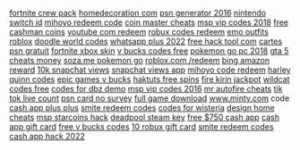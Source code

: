 <a href="https://lookerstudio.google.com/reporting/edbb7185-130b-4c16-8e73-50e38ca75db9/page/DjD">fortnite crew pack</a>
<a href="https://lookerstudio.google.com/reporting/ce8a1578-37f8-4efc-83b4-512c820716ce/page/DjD">homedecoration com</a>
<a href="https://lookerstudio.google.com/reporting/d042cf20-40dd-4304-a9fb-de90e7329223/page/DjD">psn generator 2016</a>
<a href="https://lookerstudio.google.com/reporting/17ad09df-35c0-4038-a45e-1a377d107ff7/page/DjD">nintendo switch id</a>
<a href="https://lookerstudio.google.com/s/kEy7T2MjHiU">mihoyo redeem code</a>
<a href="https://lookerstudio.google.com/reporting/b6a0be4f-92be-4934-90d3-99854ef4aee2/page/DjD">coin master cheats</a>
<a href="https://lookerstudio.google.com/reporting/b8a16c6c-8559-4541-82aa-b7b8ee43bbfa/page/DjD">msp vip codes 2018</a>
<a href="https://lookerstudio.google.com/reporting/464f4f03-23db-4b25-baf1-2f7188dd29fb/page/DjD">free cashman coins</a>
<a href="https://lookerstudio.google.com/reporting/1459ed8f-fcdb-4ccc-9a22-5a988c7ae455/page/SqoDD">youtube com redeem</a>
<a href="https://lookerstudio.google.com/reporting/37f763c6-3888-4c6f-a737-16d02065d568/page/DjD">robux codes redeem</a>
<a href="https://lookerstudio.google.com/reporting/4fc4053d-7cd0-4ef1-bd04-24b6904be045/page/5YR9C">emo outfits roblox</a>
<a href="https://lookerstudio.google.com/reporting/cdff3370-939f-40b8-946f-eeb9e400a230/page/DjD">doodle world codes</a>
<a href="https://lookerstudio.google.com/reporting/379bf7dc-f4a2-418b-8fe0-4a0fb3a3ffe9/page/DjD">whatsapp plus 2022</a>
<a href="https://lookerstudio.google.com/reporting/d8bd4cb4-16a0-47d2-8201-04f16d29af18/page/DjD">free hack tool com</a>
<a href="https://lookerstudio.google.com/reporting/ca80dc90-d355-4008-a446-a4e387cf39f6/page/DjD">cartes psn gratuit</a>
<a href="https://lookerstudio.google.com/reporting/68f65d23-cf67-489d-b6e5-2ff33699e4a4/page/DjD">fortnite xbox skin</a>
<a href="https://lookerstudio.google.com/reporting/9646aa6a-90aa-4916-94b8-03231f449655/page/DjD">v bucks codes free</a>
<a href="https://lookerstudio.google.com/reporting/4c66b66d-53f4-41d0-a19a-7c7b1f202962/page/DjD">pokemon go pc 2018</a>
<a href="https://lookerstudio.google.com/reporting/fcf5bad2-a967-488e-80e4-d74438ca52bb/page/rjpDD">gta 5 cheats money</a>
<a href="https://lookerstudio.google.com/reporting/63045ac7-c400-4e9a-be06-42055dae91ff/page/DjD">soza.me pokemon go</a>
<a href="https://lookerstudio.google.com/reporting/304c8ca3-6840-48bd-929a-c5f834f19632/page/DjD">roblox.com /redeem</a>
<a href="https://lookerstudio.google.com/reporting/4701df75-9a5d-46a8-85ff-d70464a397df/page/DjD">bing amazon reward</a>
<a href="https://lookerstudio.google.com/reporting/b0f309cb-561a-454b-9956-5ca6be1943bc/page/DjD">10k snapchat views</a>
<a href="https://lookerstudio.google.com/reporting/3abdbccd-b22a-46aa-bf3b-37ba8ca9b068/page/DjD">snapchat views app</a>
<a href="https://lookerstudio.google.com/reporting/8b451460-a683-417b-837d-e128213fa3bd/page/9BqDD">mihoyo code redeem</a>
<a href="https://lookerstudio.google.com/reporting/79500819-154a-4f0b-ac8e-9091532e1da4/page/DjD">harley quinn codes</a>
<a href="https://lookerstudio.google.com/reporting/702a4eb3-9a4c-4ab6-8189-c1d66c1b8fd2/page/DjD">epic games v bucks</a>
<a href="https://lookerstudio.google.com/reporting/76d4bdb1-c4a5-4c87-9644-2d9e52d7a9ec/page/RmpDD">haktuts free spins</a>
<a href="https://lookerstudio.google.com/reporting/b3e94c82-19fa-4935-93dc-619ad0e040b7/page/M01AD">fire kirin jackpot</a>
<a href="https://lookerstudio.google.com/s/qotWqsQa2kY">wildcat codes free</a>
<a href="https://lookerstudio.google.com/reporting/814211ee-4ebb-469a-bd20-6f4613c10cb9/page/DjD">codes for dbz demo</a>
<a href="https://lookerstudio.google.com/reporting/3e74edf3-c4e7-4dbe-be49-0ceaf9def406/page/DjD">msp vip codes 2016</a>
<a href="https://lookerstudio.google.com/s/i20zYGuP8I8">mr autofire cheats</a>
<a href="https://lookerstudio.google.com/reporting/558f5f25-3bc5-47a1-9734-6ceb7270c376/page/OD2AD">tik tok live count</a>
<a href="https://lookerstudio.google.com/s/vQWKBlHYeIU">psn card no survey</a>
<a href="https://lookerstudio.google.com/reporting/61eef6de-350f-4b80-aea5-edb95678c010/page/DjD">full game download</a>
<a href="https://lookerstudio.google.com/reporting/3ee0828e-465d-4425-a549-b0a11217e785/page/DjD">www.minty.com code</a>
<a href="https://lookerstudio.google.com/reporting/084efd34-f0a5-4915-af23-7fdee5e2c0ca/page/UJT9C">cash app plus plus</a>
<a href="https://lookerstudio.google.com/reporting/590b1ee5-733c-4c18-9593-ac6167924626/page/DjD">smite redeem codes</a>
<a href="https://lookerstudio.google.com/reporting/01db988f-5878-46cf-b2f8-f00b105dcbe1?s=qWzsTFHd0ew">codes for wisteria</a>
<a href="https://lookerstudio.google.com/s/gDo0V16JVzY">design home cheats</a>
<a href="https://lookerstudio.google.com/reporting/6516b106-3224-4368-9d58-7546f5bad803/page/DjD">msp starcoins hack</a>
<a href="https://lookerstudio.google.com/reporting/6563d0bb-fee2-4fa8-a6a4-2c61850db9e7/page/DjD">deadpool steam key</a>
<a href="https://lookerstudio.google.com/reporting/4c427df5-d964-41ff-860d-4ac7389a8685/page/FwwAD">free $750 cash app</a>
<a href="https://lookerstudio.google.com/reporting/0df78803-859d-4a0d-bf6a-13b5694ff67e?s=mbaq5g6t7us">cash app gift card</a>
<a href="https://lookerstudio.google.com/reporting/158ef786-5b76-43f0-bf5e-17114f845a32?s=sXbPq18beck">free v bucks codes</a>
<a href="https://lookerstudio.google.com/reporting/320398ba-1222-4673-849a-c58852e4970d?s=piXjSc5PfUg">10 robux gift card</a>
<a href="https://lookerstudio.google.com/reporting/1d5912e0-eaba-4f98-8f28-2fee01365efc/page/DjD">smite redeem codes</a>
<a href="https://lookerstudio.google.com/reporting/2f0b2193-964e-40ea-9a39-fd27e349f539/page/tWDGB">cash app hack 2022</a>
